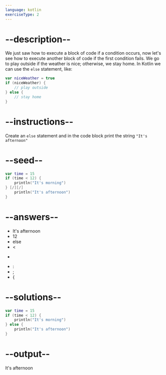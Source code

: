 ```yaml
---
language: kotlin
exerciseType: 2
---
```


# --description--

We just saw how to execute a block of code if a condition occurs, now let's see how to execute another block of code if the first condition fails.
We go to play outside if the weather is nice; otherwise, we stay home.
In Kotlin we can use the `else` statement, like:
```kotlin
var niceWeather = true
if (niceWeather) {
    // play outside
} else {
    // stay home
}
```

# --instructions--

Create an `else` statement and in the code block print the string `"It's afternoon"`

# --seed--

```kotlin
var time = 15
if (time < 12) {
    println("It's morning")
} [/][/]
    println("It's afternoon")
}
```

# --answers--

- It's afternoon
- 12
- else
-  < 
-  > 
- :
- ;
-  {

# --solutions--

```kotlin
var time = 15
if (time < 12) {
    println("It's morning")
} else {
    println("It's afternoon")
}
```

# --output--

It's afternoon

